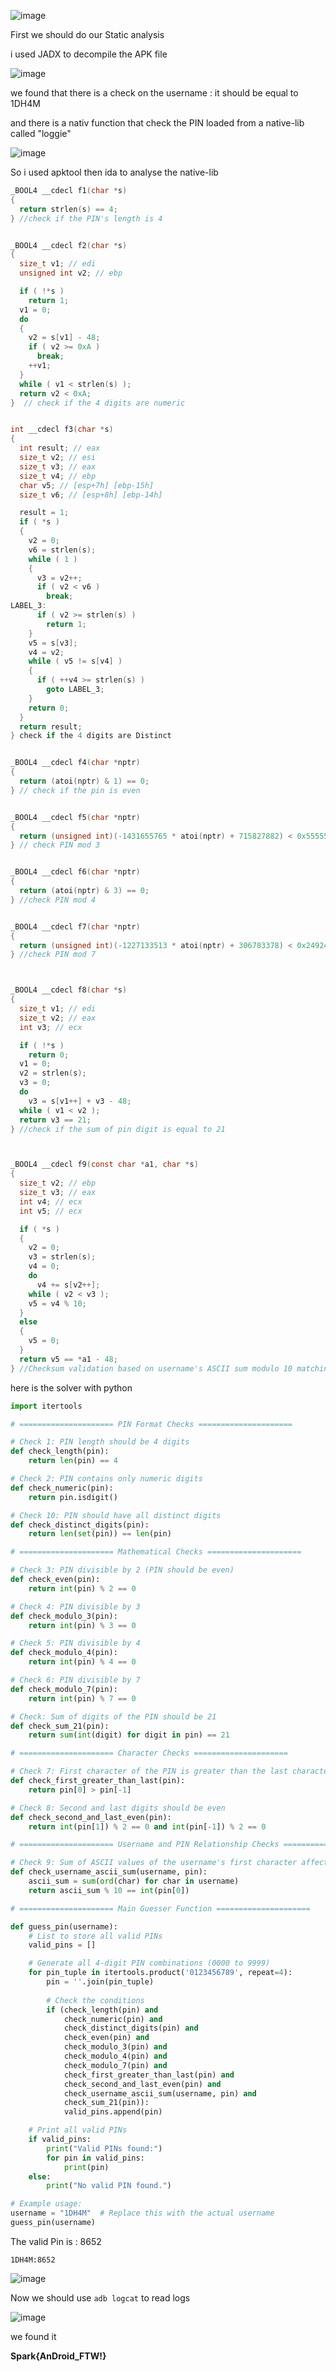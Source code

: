 
![image](https://github.com/user-attachments/assets/e607985f-f970-4fe7-8167-d133a2c1d270)

First we should do our Static analysis 

i used JADX to decompile the APK file 

![image](https://github.com/user-attachments/assets/9a80cc80-4ecc-4abc-8854-98c37b1f2848)

we found that there is a check on the username : it should be equal to 1DH4M

and there is a nativ function that check the PIN loaded from a native-lib called "loggie"

![image](https://github.com/user-attachments/assets/2fee4476-972e-4899-b9de-37944936d7d0)

So i used apktool then ida to analyse the native-lib

````C
_BOOL4 __cdecl f1(char *s)
{
  return strlen(s) == 4;
} //check if the PIN's length is 4


_BOOL4 __cdecl f2(char *s)
{
  size_t v1; // edi
  unsigned int v2; // ebp

  if ( !*s )
    return 1;
  v1 = 0;
  do
  {
    v2 = s[v1] - 48;
    if ( v2 >= 0xA )
      break;
    ++v1;
  }
  while ( v1 < strlen(s) );
  return v2 < 0xA;
}  // check if the 4 digits are numeric


int __cdecl f3(char *s)
{
  int result; // eax
  size_t v2; // esi
  size_t v3; // eax
  size_t v4; // ebp
  char v5; // [esp+7h] [ebp-15h]
  size_t v6; // [esp+8h] [ebp-14h]

  result = 1;
  if ( *s )
  {
    v2 = 0;
    v6 = strlen(s);
    while ( 1 )
    {
      v3 = v2++;
      if ( v2 < v6 )
        break;
LABEL_3:
      if ( v2 >= strlen(s) )
        return 1;
    }
    v5 = s[v3];
    v4 = v2;
    while ( v5 != s[v4] )
    {
      if ( ++v4 >= strlen(s) )
        goto LABEL_3;
    }
    return 0;
  }
  return result;
} check if the 4 digits are Distinct


_BOOL4 __cdecl f4(char *nptr)
{
  return (atoi(nptr) & 1) == 0;
} // check if the pin is even


_BOOL4 __cdecl f5(char *nptr)
{
  return (unsigned int)(-1431655765 * atoi(nptr) + 715827882) < 0x55555555;
} // check PIN mod 3


_BOOL4 __cdecl f6(char *nptr)
{
  return (atoi(nptr) & 3) == 0;
} //check PIN mod 4


_BOOL4 __cdecl f7(char *nptr)
{
  return (unsigned int)(-1227133513 * atoi(nptr) + 306783378) < 0x24924925;
} //check PIN mod 7



_BOOL4 __cdecl f8(char *s)
{
  size_t v1; // edi
  size_t v2; // eax
  int v3; // ecx

  if ( !*s )
    return 0;
  v1 = 0;
  v2 = strlen(s);
  v3 = 0;
  do
    v3 = s[v1++] + v3 - 48;
  while ( v1 < v2 );
  return v3 == 21;
} //check if the sum of pin digit is equal to 21



_BOOL4 __cdecl f9(const char *a1, char *s)
{
  size_t v2; // ebp
  size_t v3; // eax
  int v4; // ecx
  int v5; // ecx

  if ( *s )
  {
    v2 = 0;
    v3 = strlen(s);
    v4 = 0;
    do
      v4 += s[v2++];
    while ( v2 < v3 );
    v5 = v4 % 10;
  }
  else
  {
    v5 = 0;
  }
  return v5 == *a1 - 48;
} //Checksum validation based on username's ASCII sum modulo 10 matching the PIN's first digit.
`````
here is the solver with python 

```Python
import itertools

# ===================== PIN Format Checks =====================

# Check 1: PIN length should be 4 digits
def check_length(pin):
    return len(pin) == 4

# Check 2: PIN contains only numeric digits
def check_numeric(pin):
    return pin.isdigit()

# Check 10: PIN should have all distinct digits
def check_distinct_digits(pin):
    return len(set(pin)) == len(pin)

# ===================== Mathematical Checks =====================

# Check 3: PIN divisible by 2 (PIN should be even)
def check_even(pin):
    return int(pin) % 2 == 0

# Check 4: PIN divisible by 3
def check_modulo_3(pin):
    return int(pin) % 3 == 0

# Check 5: PIN divisible by 4
def check_modulo_4(pin):
    return int(pin) % 4 == 0

# Check 6: PIN divisible by 7
def check_modulo_7(pin):
    return int(pin) % 7 == 0

# Check: Sum of digits of the PIN should be 21
def check_sum_21(pin):
    return sum(int(digit) for digit in pin) == 21

# ===================== Character Checks =====================

# Check 7: First character of the PIN is greater than the last character
def check_first_greater_than_last(pin):
    return pin[0] > pin[-1]

# Check 8: Second and last digits should be even
def check_second_and_last_even(pin):
    return int(pin[1]) % 2 == 0 and int(pin[-1]) % 2 == 0

# ===================== Username and PIN Relationship Checks =====================

# Check 9: Sum of ASCII values of the username's first character affects the PIN
def check_username_ascii_sum(username, pin):
    ascii_sum = sum(ord(char) for char in username)
    return ascii_sum % 10 == int(pin[0])

# ===================== Main Guesser Function =====================

def guess_pin(username):
    # List to store all valid PINs
    valid_pins = []

    # Generate all 4-digit PIN combinations (0000 to 9999)
    for pin_tuple in itertools.product('0123456789', repeat=4):
        pin = ''.join(pin_tuple)
        
        # Check the conditions
        if (check_length(pin) and
            check_numeric(pin) and
            check_distinct_digits(pin) and
            check_even(pin) and
            check_modulo_3(pin) and
            check_modulo_4(pin) and
            check_modulo_7(pin) and
            check_first_greater_than_last(pin) and
            check_second_and_last_even(pin) and
            check_username_ascii_sum(username, pin) and
            check_sum_21(pin)):
            valid_pins.append(pin)

    # Print all valid PINs
    if valid_pins:
        print("Valid PINs found:")
        for pin in valid_pins:
            print(pin)
    else:
        print("No valid PIN found.")

# Example usage:
username = "1DH4M"  # Replace this with the actual username
guess_pin(username)
```
The valid Pin is : 8652

```
1DH4M:8652
```

![image](https://github.com/user-attachments/assets/2cd74d80-44cc-4cad-abfa-7e9669505794)

Now we should use `adb logcat` to read logs 

![image](https://github.com/user-attachments/assets/edf68bd5-db16-4151-af0f-0afbf7d9b7bd)

we found it 

**Spark{AnDroid_FTW!}**
